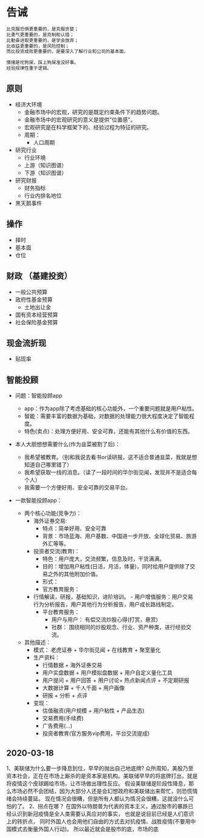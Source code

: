 # 告诫

```bash
比克服恐惧更重要的，是克服贪婪；
比勇气更重要的，是克制和认错；
比勤奋进取更重要的，是学会放弃；
比收益更重要的，是风险控制；
而比投资成败更重要的，是要深入了解行业和公司的基本面。
```

``` bash
情绪是坨狗屎，踩上狗屎准没好事。
经验规律性重于逻辑。
```

## 原则

- 经济大环境
  - 金融市场中的宏观，研究的是既定约束条件下的趋势问题。
  - 金融市场中的宏观研究的意义是提供"位置感"。
  - 宏观研究是在科学框架下的、经验过程为特征的研究。
  - 周期：
    - 人口周期
- 研究行业
  - 行业环境
  - 上游（知识图谱）
  - 下游（知识图谱）
- 研究财报
  - 财务指标
  - 行业内排名地位
- 黑天鹅事件

## 操作

- 择时
- 基本面
- 仓位

## 财政 （基建投资）

- 一般公共预算
- 政府性基金预算
  - 土地出让金
- 国有资本经营预算
- 社会保险基金预算

## 现金流折现

- 贴现率

## 智能投顾

- 问题：智能投顾app
  - app：作为app除了考虑基础的核心功能外，一个重要问题就是用户粘性。
  - 智能：需要丰富的数据为基础，对数据的处理能力很大程度决定了智能程度。
  - 特色(卖点)：处理方便好用、安全可靠，还能有其他什么有价值的东西。

- 本人大胆想想需要什么(作为韭菜被割了后)：
  - 我希望被教育。（别和我说去看书or读研报，这不适合普通韭菜，我就是想知道自己哪里错了）
  - 我希望获取一线的消息。（读了一段时间的华尔街见闻，发现并不是适合每个人）
  - 我需要一个方便好用、安全可靠的交易平台。

- 一款智能投顾app：
  - 两个核心功能(竞争力)：
    - 海外证券交易:
      - 特点：简单好用、安全可靠 
      - 背景：市场蓝海、用户基数、中国进一步开放、全球化贸易、旅游外汇等等。
    - 投资者交流(教育)：
      - 特色：用户庞大，交流频繁，信息及时，干货满满。
      - 目的：增加用户粘性(日活，月活，体量)，同时给用户提供除了交易之外的其他附加价值。
      - 形式：
      - 官方教育服务：
    - 行情解读，研报，基础知识，进阶培训。
          - 用户增值服务：用户交易行为分析报告，用户其他行为分析报告，用户成长路线制定。
      - 平台教育服务：
        - 用户与用户： 有偿交流炒股心得(打赏，悬赏)
        - 社群： 围绕相同的炒股观念、行业、资产种类，进行经验交流。
  - 其他描述：
    - 模式： 老虎证券 + 华尔街见闻 + 在线教育 + 聚宽量化
    - 生产资料：
      - 行情数据 + 海外证券交易 
      - 用户实盘数据 + 用户模拟盘数据 + 用户自定义量化工具
      - 用户提问 + 用户回答 + 用户讨论+ 热点新闻点评 + 不定期研报
      - 大数据计算 + 千人千面 + 用户画像
      - 研报 + 分析 + 点评
    - 变现：
      - 估值融资(用户规模 + 用户粘性 + 产品生态)
      - 交易费用(手续费)
      - 广告费用(...)
      - 投资者教育(官方服务vip费用，平台交流提成)

## 2020-03-18

1、美联储为什么要一步降息到位，早早的抛出自己地底牌?
众所周知，美股乃至资本社会，正在在市场上厮杀的是资本家是机构。美联储早早的将底牌打出，就是将疫情这个皮球踢给市场，让市场做出理性反应。
假设美联储是阶段性降息，那么市场必然不会团结，因为大部分人还是会幻想政府和美联储出来帮忙，则恐慌情绪会持续蔓延。
现在情况会很糟，但是所有人都认为情况会很糟，这就没什么可怕的了。
2、拐点在哪？
在国外以特朗普为代表的资本主义，通过股市的暴跌已经认识到新冠疫情是全人类需要认真应对的事实，
也就是说目前已经是人们意识上的转折点，
同时外国人也会用他们自由的方式去对抗疫情、战胜疫情(不要用中国模式去衡量外国人行动)。
所以最近就会是股市的底，市场的底
